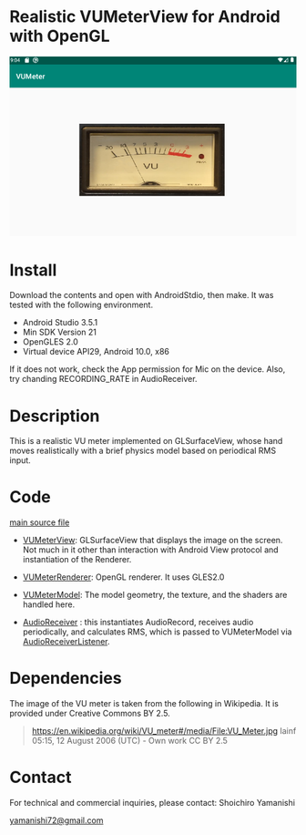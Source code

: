 # Realistic VUMeterView for Android with OpenGL

![alt text](docs/Screenshot.png "Screen Shot")

# Install
Download the contents and open with AndroidStdio, then make.
It was tested with the following environment.

* Android Studio 3.5.1
* Min SDK Version 21
* OpenGLES 2.0
* Virtual device API29, Android 10.0, x86

If it does not work, check the App permission for Mic on the device.
Also, try chanding RECORDING_RATE in AudioReceiver.

# Description
This is a realistic VU meter implemented on GLSurfaceView, whose hand moves realistically
with a brief physics model based on periodical RMS input.


# Code
[main source file](src_bin/biconnected_embedding_finder.cpp)

* [VUMeterView](app/src/main/java/com/example/vumeter/VUMeterView.java): GLSurfaceView that displays the image on the screen. Not much in it other than interaction with Android View protocol and instantiation of the Renderer.

* [VUMeterRenderer](app/src/main/java/com/example/vumeter/VUMeterRenderer.java): OpenGL renderer. It uses GLES2.0

* [VUMeterModel](app/src/main/java/com/example/vumeter/VUMeterModel.java): The model geometry, the texture, and the shaders are handled here.

* [AudioReceiver](app/src/main/java/com/example/vumeter/AudioReceiver.java) : this instantiates AudioRecord, receives audio periodically, and calculates RMS, which is passed to VUMeterModel via [AudioReceiverListener](app/src/main/java/com/example/vumeter/AudioReceiverListener.java).


# Dependencies

The image of the VU meter is taken from the following in Wikipedia.
It is provided under Creative Commons BY 2.5.

>   https://en.wikipedia.org/wiki/VU_meter#/media/File:VU_Meter.jpg
>   Iainf 05:15, 12 August 2006 (UTC) - Own work CC BY 2.5

# Contact

For technical and commercial inquiries, please contact: Shoichiro Yamanishi

yamanishi72@gmail.com